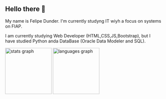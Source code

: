 ## Hello there 👋


<p align="left">
My name is Felipe Dunder. I'm currently studyng IT wiyh a focus on systems on FIAP.

I am currently studying Web Developer (HTML,CSS,JS,Bootstrap), but I have studied Python anda DataBase (Oracle Data Modeler and SQL). 
</p>


<div align="left">
  <img src="https://github-readme-stats.vercel.app/api?username=FelpsDunder&hide_title=false&hide_rank=false&show_icons=true&include_all_commits=true&count_private=true&disable_animations=false&theme=neon&locale=en&hide_border=false&order=1" height="150" alt="stats graph"  />
  <img src="https://github-readme-stats.vercel.app/api/top-langs?username=FelpsDunder&locale=en&hide_title=false&layout=compact&card_width=320&langs_count=5&theme=neon&hide_border=false&order=2" height="150" alt="languages graph"  />
</div>
